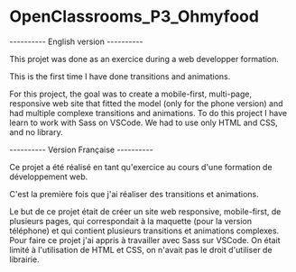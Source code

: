 # OpenClassrooms_P3_Ohmyfood


---------- English version ----------

This projet was done as an exercice during a web developper formation.

This is the first time I have done transitions and animations.

For this project, the goal was to create a mobile-first, multi-page, responsive web site that fitted the model (only for the phone version) and had multiple complexe transitions and animations. 
To do this project I have learn to work with Sass on VSCode.
We had to use only HTML and CSS, and no library. 


---------- Version Française ----------

Ce projet a été réalisé en tant qu'exercice au cours d'une formation de développement web.

C'est la première fois que j'ai réaliser des transitions et animations.

Le but de ce projet était de créer un site web responsive, mobile-first, de plusieurs pages, qui correspondait à la maquette (pour la version téléphone) et qui contient plusieurs transitions et animations complexes.
Pour faire ce projet j'ai appris à travailler avec Sass sur VSCode.
On était limité à l'utilisation de HTML et CSS, on n'avait pas le droit d'utiliser de librairie. 
